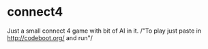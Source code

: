 # connect4
Just a small connect 4 game with bit of AI in it.  /"To play just paste in http://codeboot.org/ and run"/
